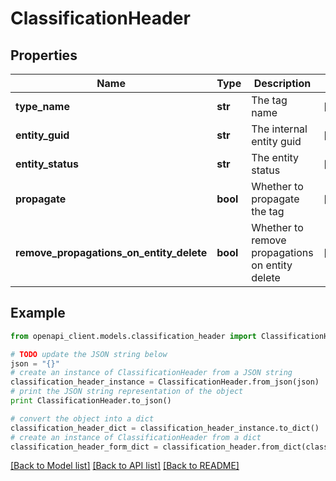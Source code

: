 # ClassificationHeader


## Properties
Name | Type | Description | Notes
------------ | ------------- | ------------- | -------------
**type_name** | **str** | The tag name | [optional] 
**entity_guid** | **str** | The internal entity guid | [optional] 
**entity_status** | **str** | The entity status | [optional] 
**propagate** | **bool** | Whether to propagate the tag | [optional] 
**remove_propagations_on_entity_delete** | **bool** | Whether to remove propagations on entity delete | [optional] 

## Example

```python
from openapi_client.models.classification_header import ClassificationHeader

# TODO update the JSON string below
json = "{}"
# create an instance of ClassificationHeader from a JSON string
classification_header_instance = ClassificationHeader.from_json(json)
# print the JSON string representation of the object
print ClassificationHeader.to_json()

# convert the object into a dict
classification_header_dict = classification_header_instance.to_dict()
# create an instance of ClassificationHeader from a dict
classification_header_form_dict = classification_header.from_dict(classification_header_dict)
```
[[Back to Model list]](../ccloud/README.md#documentation-for-models) [[Back to API list]](../ccloud/README.md#documentation-for-api-endpoints) [[Back to README]](../ccloud/README.md)


